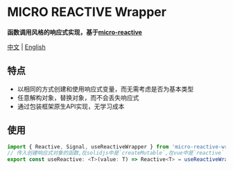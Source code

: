 # MICRO REACTIVE Wrapper

**函数调用风格的响应式实现，基于[micro-reactive](https://github.com/wulongshe/micro-reactive)**

[中文](/README.md) | [English](/README_EN.md)

## 特点

- 以相同的方式创建和使用响应式变量，而无需考虑是否为基本类型
- 任意解构对象，替换对象，而不会丢失响应式
- 通过包装框架原生API实现，无学习成本

## 使用
```ts
import { Reactive, Signal, useReactiveWrapper } from 'micro-reactive-wrapper'
// 传入创建响应式对象的函数,在solidjs中是`createMutable`,在vue中是`reactive`
export const useReactive: <T>(value: T) => Reactive<T> = useReactiveWrapper(proxy)
```
